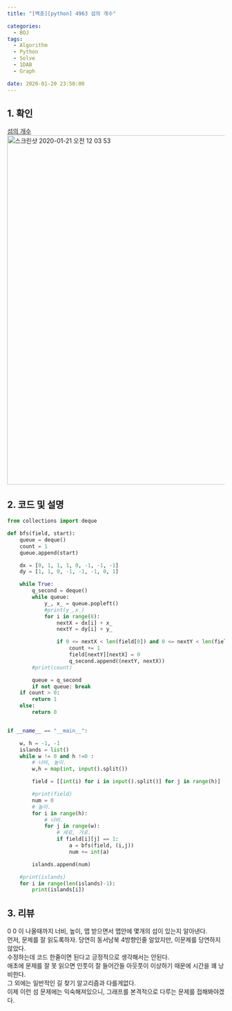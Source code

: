 ```yaml
---
title: "[백준][python] 4963 섬의 개수"

categories:
  - BOJ
tags:
  - Algorithm
  - Python
  - Solve
  - 1DAB
  - Graph

date: 2020-01-20 23:50:00
---
```


## 1. 확인
[섬의 개수](https://www.acmicpc.net/problem/4963)  
<img width="807" alt="스크린샷 2020-01-21 오전 12 03 53" src="https://user-images.githubusercontent.com/20227720/72736882-dd051680-3be1-11ea-9fc1-3893c9b29249.png">


## 2. 코드 및 설명

```python
from collections import deque

def bfs(field, start):
    queue = deque()
    count = 1
    queue.append(start)

    dx = [0, 1, 1, 1, 0, -1, -1, -1]
    dy = [1, 1, 0, -1, -1, -1, 0, 1]

    while True:
        q_second = deque()
        while queue:
            y_, x_ = queue.popleft()
            #print(y_,x_)
            for i in range(8):
                nextX = dx[i] + x_
                nextY = dy[i] + y_

                if 0 <= nextX < len(field[0]) and 0 <= nextY < len(field) and field[nextY][nextX] == 1:
                    count += 1
                    field[nextY][nextX] = 0
                    q_second.append((nextY, nextX))
        #print(count)

        queue = q_second
        if not queue: break
    if count > 0:
        return 1
    else:
        return 0


if __name__ == "__main__":

    w, h = -1, -1
    islands = list()
    while w != 0 and h !=0 :
        # 너비, 높이.
        w,h = map(int, input().split())

        field = [[int(i) for i in input().split()] for j in range(h)]

        #print(field)
        num = 0
        # 높이.
        for i in range(h):
            # 너비.
            for j in range(w):
                # 세로, 가로.
                if field[i][j] == 1:
                    a = bfs(field, (i,j))
                    num += int(a)

        islands.append(num)

    #print(islands)
    for i in range(len(islands)-1):
        print(islands[i])

```

## 3. 리뷰

0 0 이 나올때까지 너비, 높이, 맵 받으면서 맵안에 몇개의 섬이 있는지 알아낸다.  
먼저, 문제를 잘 읽도록하자. 당연히 동서남북 4방향인줄 알았지만, 이문제를 당연하지 않았다.  
수정하는데 코드 한줄이면 된다고 긍정적으로 생각해서는 안된다.  
애초에 문제를 잘 못 읽으면 인풋이 잘 들어간들 아웃풋이 이상하기 때문에 시간을 꽤 낭비한다.  
그 외에는 일반적인 길 찾기 알고리즘과 다를게없다.  
이제 이런 섬 문제에는 익숙해져있으니, 그래프를 본격적으로 다루는 문제를 접해봐야겠다.  
